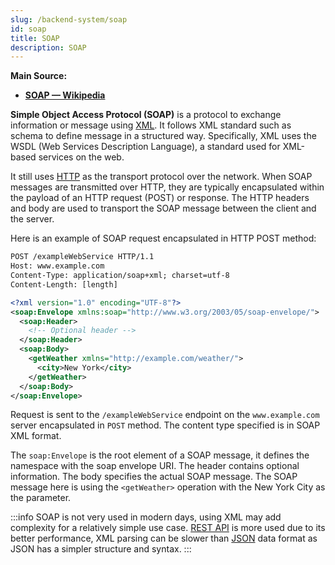 ```yaml
---
slug: /backend-system/soap
id: soap
title: SOAP
description: SOAP
---
```


**Main Source:**

- **[SOAP — Wikipedia](https://en.wikipedia.org/wiki/SOAP)**

**Simple Object Access Protocol (SOAP)** is a protocol to exchange information or message using [XML](/digital-media-processing/xml). It follows XML standard such as schema to define message in a structured way. Specifically, XML uses the WSDL (Web Services Description Language), a standard used for XML-based services on the web.

It still uses [HTTP](/computer-networking/http-https#http) as the transport protocol over the network. When SOAP messages are transmitted over HTTP, they are typically encapsulated within the payload of an HTTP request (POST) or response. The HTTP headers and body are used to transport the SOAP message between the client and the server.

Here is an example of SOAP request encapsulated in HTTP POST method:

```xml
POST /exampleWebService HTTP/1.1
Host: www.example.com
Content-Type: application/soap+xml; charset=utf-8
Content-Length: [length]

<?xml version="1.0" encoding="UTF-8"?>
<soap:Envelope xmlns:soap="http://www.w3.org/2003/05/soap-envelope/">
  <soap:Header>
    <!-- Optional header -->
  </soap:Header>
  <soap:Body>
    <getWeather xmlns="http://example.com/weather/">
      <city>New York</city>
    </getWeather>
  </soap:Body>
</soap:Envelope>
```

Request is sent to the `/exampleWebService` endpoint on the `www.example.com` server encapsulated in `POST` method. The content type specified is in SOAP XML format.

The `soap:Envelope` is the root element of a SOAP message, it defines the namespace with the soap envelope URI. The header contains optional information. The body specifies the actual SOAP message. The SOAP message here is using the `<getWeather>` operation with the New York City as the parameter.

:::info
SOAP is not very used in modern days, using XML may add complexity for a relatively simple use case. [REST API](/backend-system/rest-api) is more used due to its better performance, XML parsing can be slower than [JSON](/digital-media-processing/json) data format as JSON has a simpler structure and syntax.
:::
